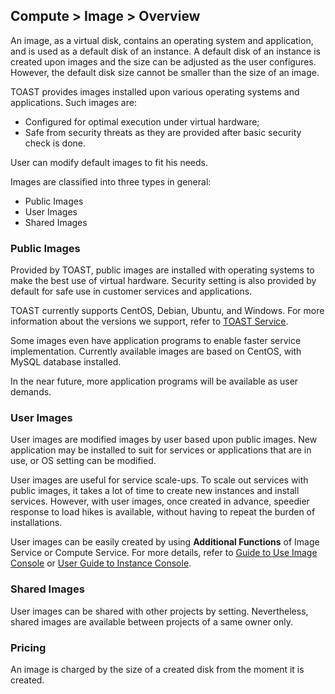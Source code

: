 ## Compute > Image > Overview

An image, as a virtual disk, contains an operating system and application, and is used as a default disk of an instance. A default disk of an instance is created upon images and the size can be adjusted as the user configures. However, the default disk size cannot be smaller than the size of an image.

TOAST provides images installed upon various operating systems and applications. Such images are: 

- Configured for optimal execution under virtual hardware; 
- Safe from security threats as they are provided after basic security check is done. 

User can modify default images to fit his needs. 

Images are classified into three types in general: 

* Public Images
* User Images
* Shared Images

### Public Images

Provided by TOAST, public images are installed with operating systems to make the best use of virtual hardware. Security setting is also provided by default for safe use in customer services and applications. 

TOAST currently supports CentOS, Debian, Ubuntu, and Windows. For more information about the versions we support, refer to [TOAST Service](https://toast.com/service/compute/instance).

Some images even have application programs to enable faster service implementation. Currently available images are based on CentOS, with MySQL database installed.   

In the near future, more application programs will be available as user demands. 

### User Images

User images are modified images by user based upon public images. New application may be installed to suit for services or applications that are in use, or OS setting can be modified. 

User images are useful for service scale-ups. To scale out services with public images, it takes a lot of time to create new instances and install services. However, with user images, once created in advance, speedier response to load hikes is available, without having to repeat the burden of installations.   

User images can be easily created by using **Additional Functions** of Image Service or Compute Service.  For more details, refer to [Guide to Use Image Console](/Compute/Image/en/console-guide/) or [User Guide to Instance Console](/Compute/Instance/en/console-guide/).

### Shared Images

User images can be shared with other projects by setting. Nevertheless, shared images are available between projects of a same owner only. 

### Pricing

An image is charged by the size of a created disk from the moment it is created.  
